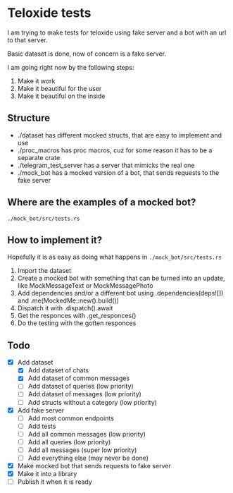 # Teloxide tests

I am trying to make tests for teloxide using fake server and a bot with an url to that server.

Basic dataset is done, now of concern is a fake server.

I am going right now by the following steps:

1) Make it work
2) Make it beautiful for the user
3) Make it beautiful on the inside

## Structure

- ./dataset has different mocked structs, that are easy to implement and use
- ./proc_macros has proc macros, cuz for some reason it has to be a separate crate
- ./telegram_test_server has a server that mimicks the real one
- ./mock_bot has a mocked version of a bot, that sends requests to the fake server

## Where are the examples of a mocked bot?

`./mock_bot/src/tests.rs`

## How to implement it?

Hopefully it is as easy as doing what happens in `./mock_bot/src/tests.rs`

1) Import the dataset
2) Create a mocked bot with something that can be turned into an update, like MockMessageText or MockMessagePhoto
3) Add dependencies and/or a different bot using .dependencies(deps![]) and .me(MockedMe::new().build())
4) Dispatch it with .dispatch().await
5) Get the responces with .get_responces()
6) Do the testing with the gotten responces

## Todo

- [x] Add dataset
    - [x] Add dataset of chats
    - [x] Add dataset of common messages
    - [ ] Add dataset of queries (low priority)
    - [ ] Add dataset of messages (low priority)
    - [ ] Add structs without a category (low priority)
- [x] Add fake server
    - [ ] Add most common endpoints
    - [ ] Add tests
    - [ ] Add all common messages (low priority)
    - [ ] Add all queries (low priority)
    - [ ] Add all messages (super low priority)
    - [ ] Add everything else (may never be done)
- [x] Make mocked bot that sends requests to fake server
- [x] Make it into a library
- [ ] Publish it when it is ready
